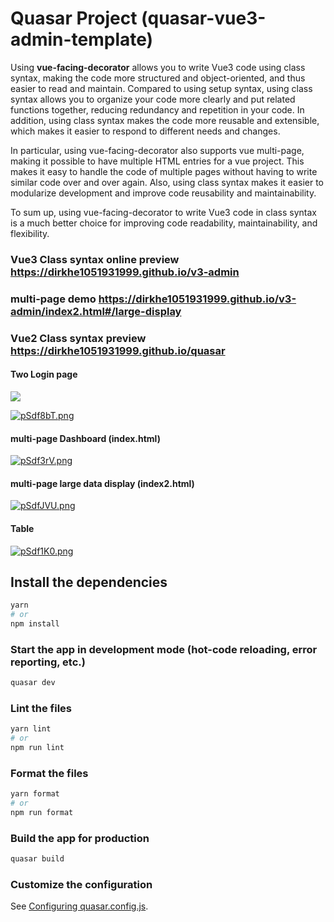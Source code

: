 # Quasar Project (quasar-vue3-admin-template)

Using **vue-facing-decorator** allows you to write Vue3 code using class syntax, making the code more structured and object-oriented, and thus easier to read and maintain. Compared to using setup syntax, using class syntax allows you to organize your code more clearly and put related functions together, reducing redundancy and repetition in your code. In addition, using class syntax makes the code more reusable and extensible, which makes it easier to respond to different needs and changes.

In particular, using vue-facing-decorator also supports vue multi-page, making it possible to have multiple HTML entries for a vue project. This makes it easy to handle the code of multiple pages without having to write similar code over and over again. Also, using class syntax makes it easier to modularize development and improve code reusability and maintainability.

To sum up, using vue-facing-decorator to write Vue3 code in class syntax is a much better choice for improving code readability, maintainability, and flexibility.



### Vue3 Class syntax online preview https://dirkhe1051931999.github.io/v3-admin

### multi-page demo https://dirkhe1051931999.github.io/v3-admin/index2.html#/large-display

### Vue2 Class syntax preview https://dirkhe1051931999.github.io/quasar

#### Two Login page

<img src="https://s1.ax1x.com/2022/11/22/z1OeIO.png" >

[![pSdf8bT.png](https://s1.ax1x.com/2023/01/30/pSdf8bT.png)](https://imgse.com/i/pSdf8bT)

#### multi-page Dashboard (index.html)

[![pSdf3rV.png](https://s1.ax1x.com/2023/01/30/pSdf3rV.png)](https://imgse.com/i/pSdf3rV)

#### multi-page large data display (index2.html)

[![pSdfJVU.png](https://s1.ax1x.com/2023/01/30/pSdfJVU.png)](https://imgse.com/i/pSdfJVU)

#### Table

[![pSdf1K0.png](https://s1.ax1x.com/2023/01/30/pSdf1K0.png)](https://imgse.com/i/pSdf1K0)

## Install the dependencies

```bash
yarn
# or
npm install
```

### Start the app in development mode (hot-code reloading, error reporting, etc.)

```bash
quasar dev
```

### Lint the files

```bash
yarn lint
# or
npm run lint
```

### Format the files

```bash
yarn format
# or
npm run format
```

### Build the app for production

```bash
quasar build
```

### Customize the configuration

See [Configuring quasar.config.js](http://www.quasarchs.com/quasar-cli-webpack/quasar-config-js).
